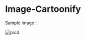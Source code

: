 # Image-Cartoonify
Sample image :

![pic4](https://user-images.githubusercontent.com/36880597/111384727-24821800-86aa-11eb-8ac8-fbdf3226f8ff.jpg)
